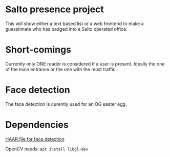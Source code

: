 # Salto presence project

This will show either a text based list or a web frontend to make a guesstimate who has badged into a Salto operated office.


# Short-comings

Currently only ONE reader is considered if a user is present. Ideally the one of the main entrance or the one with the most traffic.

# Face detection

The face detection is curently used for an OG easter egg.

# Dependencies

[HAAR file for face detection](https://raw.githubusercontent.com/opencv/opencv/master/data/haarcascades/haarcascade_frontalface_default.xml)

OpenCV needs: `apt install libgl-dev`
